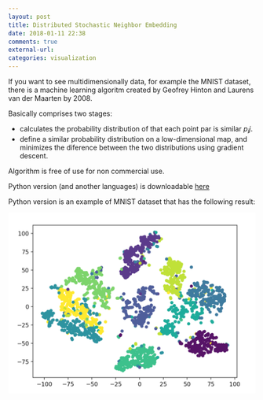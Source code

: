 ```yaml
---
layout: post
title: Distributed Stochastic Neighbor Embedding
date: 2018-01-11 22:38
comments: true
external-url:
categories: visualization
---
```


If you want to see multidimensionally data, for example the MNIST dataset, there is a machine learning algoritm created by Geofrey Hinton and Laurens van der Maarten by 2008.

Basically comprises two stages:
- calculates the probability distribution of that each point par is similar $p_ij$.
- define a similar probability distribution on a low-dimensional map, and minimizes the diference between the two distributions using gradient descent.

Algorithm is free of use for non commercial use.

Python version (and another languages) is downloadable [here](https://lvdmaaten.github.io/tsne/)

Python version is an example of MNIST dataset that has the following result:

![MNIST result](/assets/result-t-sne.png)